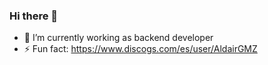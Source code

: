 ### Hi there 👋

- 🔭 I’m currently working as backend developer
- ⚡ Fun fact: https://www.discogs.com/es/user/AldairGMZ
